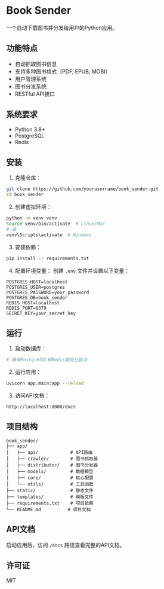 # Book Sender

一个自动下载图书并分发给用户的Python应用。

## 功能特点

- 自动抓取图书信息
- 支持多种图书格式（PDF, EPUB, MOBI）
- 用户管理系统
- 图书分发系统
- RESTful API接口

## 系统要求

- Python 3.8+
- PostgreSQL
- Redis

## 安装

1. 克隆仓库：
```bash
git clone https://github.com/yourusername/book_sender.git
cd book_sender
```

2. 创建虚拟环境：
```bash
python -m venv venv
source venv/bin/activate  # Linux/Mac
# 或
venv\Scripts\activate  # Windows
```

3. 安装依赖：
```bash
pip install -r requirements.txt
```

4. 配置环境变量：
创建 `.env` 文件并设置以下变量：
```
POSTGRES_HOST=localhost
POSTGRES_USER=postgres
POSTGRES_PASSWORD=your_password
POSTGRES_DB=book_sender
REDIS_HOST=localhost
REDIS_PORT=6379
SECRET_KEY=your_secret_key
```

## 运行

1. 启动数据库：
```bash
# 确保PostgreSQL和Redis服务已启动
```

2. 运行应用：
```bash
uvicorn app.main:app --reload
```

3. 访问API文档：
```
http://localhost:8000/docs
```

## 项目结构

```
book_sender/
├── app/
│   ├── api/            # API路由
│   ├── crawler/        # 图书抓取器
│   ├── distributor/    # 图书分发器
│   ├── models/         # 数据模型
│   ├── core/           # 核心配置
│   └── utils/          # 工具函数
├── static/             # 静态文件
├── templates/          # 模板文件
├── requirements.txt    # 项目依赖
└── README.md          # 项目文档
```

## API文档

启动应用后，访问 `/docs` 路径查看完整的API文档。

## 许可证

MIT 